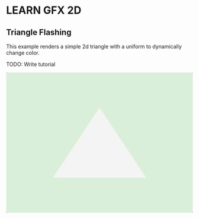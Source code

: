# LEARN GFX 2D

## Triangle Flashing

This example renders a simple 2d triangle with a uniform to dynamically change color.

TODO: Write tutorial

![screenshot](screenshot.gif)
